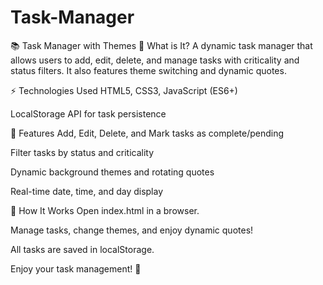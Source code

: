 # Task-Manager
📚 Task Manager with Themes
🎯 What is It?
A dynamic task manager that allows users to add, edit, delete, and manage tasks with criticality and status filters. It also features theme switching and dynamic quotes.

⚡ Technologies Used
HTML5, CSS3, JavaScript (ES6+)

LocalStorage API for task persistence

📝 Features
Add, Edit, Delete, and Mark tasks as complete/pending

Filter tasks by status and criticality

Dynamic background themes and rotating quotes

Real-time date, time, and day display

🚀 How It Works
Open index.html in a browser.

Manage tasks, change themes, and enjoy dynamic quotes!

All tasks are saved in localStorage.

Enjoy your task management! 🎉
